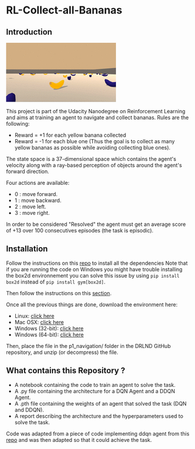 # RL-Collect-all-Bananas

## Introduction

![image of the environment](Banana.gif "Video of the environment taken from the deep-reinforcement-learning repo from udacity")

This project is part of the Udacity Nanodegree on Reinforcement Learning and  aims at training an agent to navigate and collect bananas.
Rules are the following:
- Reward = +1 for each yellow banana collected
- Reward = -1 for each blue one (Thus the goal is to collect as many yellow bananas as possible while avoiding collecting blue ones).

The state space is a 37-dimensional space which contains the agent's velocity along with a ray-based perception of objects around the agent's forward direction.

Four actions are available:

- 0 : move forward.
- 1 : move backward.
- 2 : move left.
- 3 : move right.

In order to be considered "Resolved" the agent must get an average score of +13 over 100 consecutives episodes (the task is episodic).

## Installation

Follow the instructions on this [repo](https://github.com/udacity/deep-reinforcement-learning#dependencies) to install all the dependencies
Note that if you are running the code on Windows you might have trouble installing the box2d environnement you can solve this issue by using `pip install box2d` instead of `pip install gym[box2d]`.

Then follow the instructions on this [section](https://github.com/udacity/deep-reinforcement-learning/blob/master/p1_navigation/README.md#getting-started).

Once all the previous things are done, download the environment here:
* Linux: [click here](https://s3-us-west-1.amazonaws.com/udacity-drlnd/P1/Banana/Banana_Linux.zip)
* Mac OSX: [click here](https://s3-us-west-1.amazonaws.com/udacity-drlnd/P1/Banana/Banana.app.zip)
* Windows (32-bit): [click here](https://s3-us-west-1.amazonaws.com/udacity-drlnd/P1/Banana/Banana_Windows_x86.zip)
* Windows (64-bit): [click here](https://s3-us-west-1.amazonaws.com/udacity-drlnd/P1/Banana/Banana_Windows_x86_64.zip)

Then, place the file in the p1_navigation/ folder in the DRLND GitHub repository, and unzip (or decompress) the file.

## What contains this Repository ?

- A notebook containing the code to train an agent to solve the task.
- A .py file containing the architecture for a DQN Agent and a DDQN Agent.
- A .pth file containing the weights of an agent that solved the task (DQN and DDQN).
- A report describing the architecture and the hyperparameters used to solve the task.

Code was adapted from a piece of code implementing ddqn agent from this [repo](https://github.com/udacity/deep-reinforcement-learning) and was then adapted so that it could achieve the task. 
